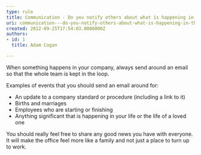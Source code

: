 ```yaml
---
type: rule
title: Communication - Do you notify others about what is happening in the company?
uri: communication---do-you-notify-others-about-what-is-happening-in-the-company
created: 2012-09-25T17:54:03.0000000Z
authors:
- id: 1
  title: Adam Cogan

---
```


 
When something happens in your company, always send around an email so that the                     whole team is kept in the loop.
 
Examples of events that you should send an email                     around for:

- An update to a company standard or procedure (including a link to it)
- Births and marriages
- Employees who are starting or finishing
- Anything significant that is happening in your life or the life of a loved one


You should really feel free to share any good news you have with everyone. It will                     make the office feel more like a family and not just a place to turn up to work.


